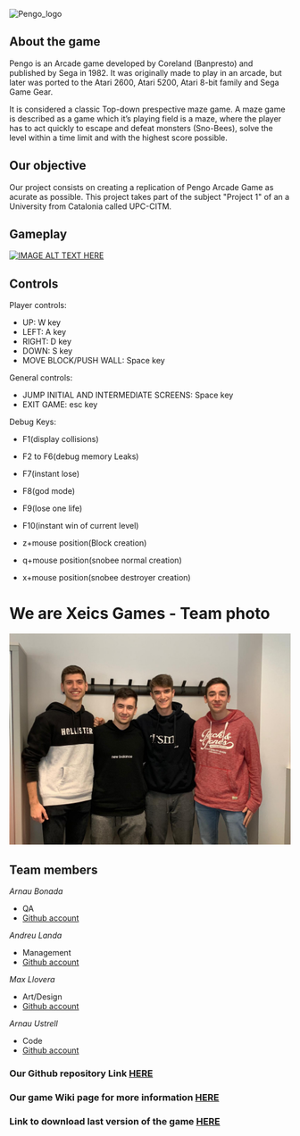 ![Pengo_logo](https://images.launchbox-app.com/fd8e179b-c3bb-4a87-922a-de5617c7cd5f.png)


## About the game
Pengo is an Arcade game developed by Coreland (Banpresto) and published 
by Sega in 1982. It was originally made to play in an arcade, but later 
was ported to the Atari 2600, Atari 5200, Atari 8-bit family and Sega Game Gear.

It is considered a classic Top-down prespective maze game. A maze game is described 
as a game which it’s playing field is a maze, where the player has to act quickly 
to escape and defeat monsters (Sno-Bees), solve the level within a time limit and 
with the highest score possible.

## Our objective
Our project consists on creating a replication of Pengo Arcade Game as acurate as possible. This project takes part of the subject "Project 1" of an a University from Catalonia called UPC-CITM.

## Gameplay
[![IMAGE ALT TEXT HERE](https://img.youtube.com/vi/https://youtu.be/0MlxHxWbrJE/0.jpg)](https://www.youtube.com/watch?v=https://youtu.be/0MlxHxWbrJE)


## Controls
Player controls:
- UP: W key
- LEFT: A key
- RIGHT: D key
- DOWN: S key
- MOVE BLOCK/PUSH WALL: Space key

General controls:
- JUMP INITIAL AND INTERMEDIATE SCREENS: Space key
- EXIT GAME: esc key

Debug Keys:
- F1(display collisions)
- F2 to F6(debug memory Leaks)
- F7(instant lose)
- F8(god mode)
- F9(lose one life)
- F10(instant win of current level)

- z+mouse position(Block creation)
- q+mouse position(snobee normal creation)
- x+mouse position(snobee destroyer creation)

# We are Xeics Games - Team photo

![](teamphoto.jpeg)

## Team members

_Arnau Bonada_
* QA
* [Github account](https://github.com/arnaubonada)

_Andreu Landa_
* Management
* [Github account](https://github.com/Landama01)

_Max Llovera_
* Art/Design
* [Github account](https://github.com/MaxLlovera)

_Arnau Ustrell_
* Code
* [Github account](https://github.com/ArnauUstrell)


### Our Github repository Link [HERE](https://github.com/arnaubonada/Xeics_repositori)
### Our game Wiki page for more information [HERE](https://github.com/arnaubonada/Xeics_repositori/wiki)
### Link to download last version of the game [HERE]()
